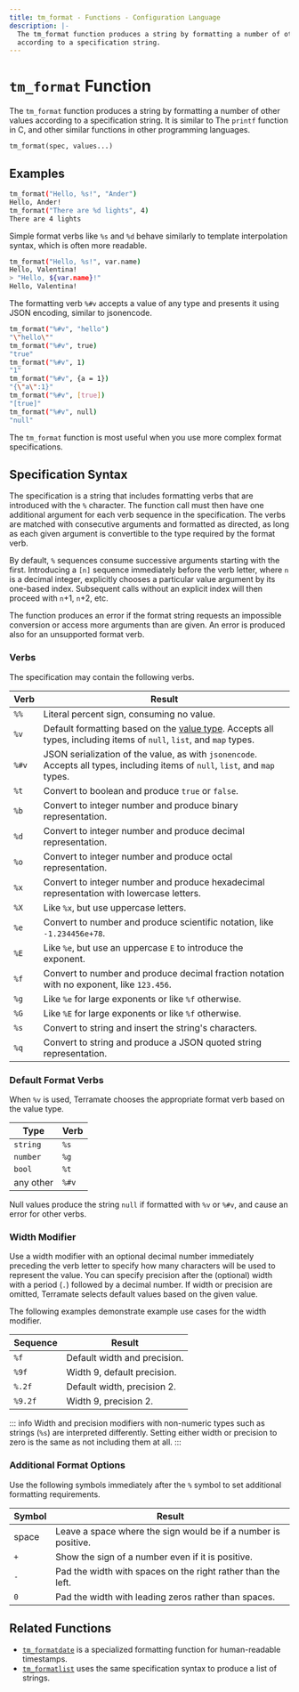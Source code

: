 ```yaml
---
title: tm_format - Functions - Configuration Language
description: |-
  The tm_format function produces a string by formatting a number of other values
  according to a specification string.
---
```


# `tm_format` Function

The `tm_format` function produces a string by formatting a number of other values according
to a specification string. It is similar to The `printf` function in C, and
other similar functions in other programming languages.

```hcl
tm_format(spec, values...)
```

## Examples

```sh
tm_format("Hello, %s!", "Ander")
Hello, Ander!
tm_format("There are %d lights", 4)
There are 4 lights
```

Simple format verbs like `%s` and `%d` behave similarly to template
interpolation syntax, which is often more readable.

```sh
tm_format("Hello, %s!", var.name)
Hello, Valentina!
> "Hello, ${var.name}!"
Hello, Valentina!
```

The formatting verb `%#v` accepts a value of any type and presents it using JSON encoding, similar to jsonencode.

```sh
tm_format("%#v", "hello")
"\"hello\""
tm_format("%#v", true)
"true"
tm_format("%#v", 1)
"1"
tm_format("%#v", {a = 1})
"{\"a\":1}"
tm_format("%#v", [true])
"[true]"
tm_format("%#v", null)
"null"
```

The `tm_format` function is most useful when you use more complex format specifications.

## Specification Syntax

The specification is a string that includes formatting verbs that are introduced
with the `%` character. The function call must then have one additional argument
for each verb sequence in the specification. The verbs are matched with
consecutive arguments and formatted as directed, as long as each given argument
is convertible to the type required by the format verb.

By default, `%` sequences consume successive arguments starting with the first.
Introducing a `[n]` sequence immediately before the verb letter, where `n` is a
decimal integer, explicitly chooses a particular value argument by its
one-based index. Subsequent calls without an explicit index will then proceed
with `n`+1, `n`+2, etc.

The function produces an error if the format string requests an impossible
conversion or access more arguments than are given. An error is produced also
for an unsupported format verb.

### Verbs

The specification may contain the following verbs.

| Verb  | Result                                                                                    |
| ----- | ----------------------------------------------------------------------------------------- |
| `%%`  | Literal percent sign, consuming no value.                                                 |
| `%v`  | Default formatting based on the [value type](#default-format-verbs). Accepts all types, including items of `null`, `list`, and `map` types.                           |
| `%#v` | JSON serialization of the value, as with `jsonencode`. Accepts all types, including items of `null`, `list`, and `map` types.  |
| `%t`  | Convert to boolean and produce `true` or `false`.                                         |
| `%b`  | Convert to integer number and produce binary representation.                              |
| `%d`  | Convert to integer number and produce decimal representation.                             |
| `%o`  | Convert to integer number and produce octal representation.                               |
| `%x`  | Convert to integer number and produce hexadecimal representation with lowercase letters.  |
| `%X`  | Like `%x`, but use uppercase letters.                                                     |
| `%e`  | Convert to number and produce scientific notation, like `-1.234456e+78`.                  |
| `%E`  | Like `%e`, but use an uppercase `E` to introduce the exponent.                            |
| `%f`  | Convert to number and produce decimal fraction notation with no exponent, like `123.456`. |
| `%g`  | Like `%e` for large exponents or like `%f` otherwise.                                     |
| `%G`  | Like `%E` for large exponents or like `%f` otherwise.                                     |
| `%s`  | Convert to string and insert the string's characters.                                     |
| `%q`  | Convert to string and produce a JSON quoted string representation.                        |

### Default Format Verbs

When `%v` is used, Terramate chooses the appropriate format verb based on the value type.

| Type      | Verb  |
| --------- | ----- |
| `string`  | `%s`  |
| `number`  | `%g`  |
| `bool`    | `%t`  |
| any other | `%#v` |

Null values produce the string `null` if formatted with `%v` or `%#v`, and cause an error for other verbs.

### Width Modifier

Use a width modifier with an optional decimal number immediately
preceding the verb letter to specify how many characters will be used to represent the value. You can specify precision after the (optional) width with a period (`.`) followed by a decimal number. If width or precision are omitted, Terramate selects default values based on the given value.

The following examples demonstrate example use cases for the width modifier.

| Sequence | Result                       |
| -------- | ---------------------------- |
| `%f`     | Default width and precision. |
| `%9f`    | Width 9, default precision.  |
| `%.2f`   | Default width, precision 2.  |
| `%9.2f`  | Width 9, precision 2.        |

::: info
Width and precision modifiers with non-numeric types such as
strings (`%s`) are interpreted differently. Setting either width or precision to
zero is the same as not including them at all.
:::

### Additional Format Options

Use the following symbols immediately after the `%` symbol to set additional formatting requirements.

| Symbol | Result                                                         |
| ------ | -------------------------------------------------------------- |
| space  | Leave a space where the sign would be if a number is positive. |
| `+`    | Show the sign of a number even if it is positive.              |
| `-`    | Pad the width with spaces on the right rather than the left.   |
| `0`    | Pad the width with leading zeros rather than spaces.           |


## Related Functions

* [`tm_formatdate`](./tm_formatdate.md) is a specialized formatting function for
  human-readable timestamps.
* [`tm_formatlist`](./tm_formatlist.md) uses the same specification syntax to
  produce a list of strings.
